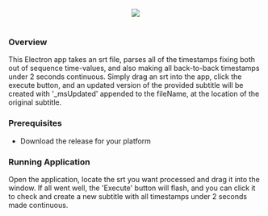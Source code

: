 <br />
<div align="center"> 
<img width="auto" height="auto" src="https://s3-us-west-2.amazonaws.com/andrew-sadowski-images/Make_It_Continuous.png">
</div>
<br />
<!-- <p align="center">
  <a href="https://github.com/andrewsadowski/Subtitle-To-TSV/releases/download/v1.1/subtitle-to-tsv-1.1.dmg">
  <img src="https://img.shields.io/badge/MacOS-v.1.1-brightgreen.svg?style=flat-square" alt="MacOS dmg file" />
  </a>
    <a href="https://github.com/andrewsadowski/Subtitle-To-TSV/releases/download/v1.1/subtitle-to-tsv-1.1.exe">
  <img src="https://img.shields.io/badge/Windows-v.1.1-brightgreen.svg?style=flat-square" alt="MacOS dmg file" />
  </a> -->
</p>

### Overview

This Electron app takes an srt file, parses all of the timestamps fixing both out of sequence time-values, and also making all back-to-back timestamps under 2 seconds continuous. Simply drag an srt into the app, click the execute button, and an updated version of the provided subtitle will be created with '\_msUpdated' appended to the fileName, at the location of the original subtitle.

### Prerequisites

- Download the release for your platform

### Running Application

Open the application, locate the srt you want processed and drag it into the window. If all went well, the 'Execute' button will flash, and you can click it to check and create a new subtitle with all timestamps under 2 seconds made continuous.
